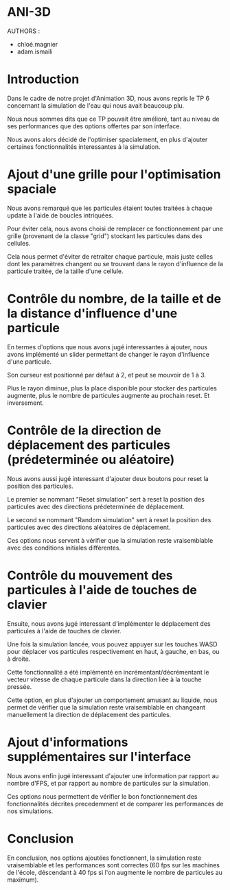# ANI-3D

AUTHORS :
- chloé.magnier
- adam.ismaili

# Introduction

Dans le cadre de notre projet d'Animation 3D, nous avons repris le TP 6 concernant la simulation de l'eau qui nous avait beaucoup plu.

Nous nous sommes dits que ce TP pouvait être amélioré, tant au niveau de ses performances que des options offertes par son interface.

Nous avons alors décidé de l'optimiser spacialement, en plus d'ajouter certaines fonctionnalités interessantes à la simulation.

# Ajout d'une grille pour l'optimisation spaciale

Nous avons remarqué que les particules étaient toutes traitées à chaque update à l'aide de boucles intriquées.

Pour éviter cela, nous avons choisi de remplacer ce fonctionnement par une grille (provenant de la classe "grid") stockant les particules dans des cellules.

Cela nous permet d'éviter de retraiter chaque particule, mais juste celles dont les paramètres changent ou se trouvant dans le rayon d'influence de la particule traitée, de la taille d'une cellule.

# Contrôle du nombre, de la taille et de la distance d'influence d'une particule

En termes d'options que nous avons jugé interessantes à ajouter, nous avons implémenté un slider permettant de changer le rayon d'influence d'une particule.

Son curseur est positionné par défaut à 2, et peut se mouvoir de 1 à 3.

Plus le rayon diminue, plus la place disponible pour stocker des particules augmente, plus le nombre de particules augmente au prochain reset. Et inversement.

# Contrôle de la direction de déplacement des particules (prédeterminée ou aléatoire)

Nous avons aussi jugé interessant d'ajouter deux boutons pour reset la position des particules.

Le premier se nommant "Reset simulation" sert à reset la position des particules avec des directions prédeterminée de déplacement.

Le second se nommant "Random simulation" sert à reset la position des particules avec des directions aléatoires de déplacement.

Ces options nous servent à vérifier que la simulation reste vraisemblable avec des conditions initiales différentes.

# Contrôle du mouvement des particules à l'aide de touches de clavier

Ensuite, nous avons jugé interessant d'implémenter le déplacement des particules à l'aide de touches de clavier.

Une fois la simulation lancée, vous pouvez appuyer sur les touches WASD pour déplacer vos particules respectivement en haut, à gauche, en bas, ou à droite.

Cette fonctionnalité a été implémenté en incrémentant/décrémentant le vecteur vitesse de chaque particule dans la direction liée à la touche pressée.

Cette option, en plus d'ajouter un comportement amusant au liquide, nous permet de vérifier que la simulation reste vraisemblable en changeant manuellement la direction de déplacement des particules.

# Ajout d'informations supplémentaires sur l'interface

Nous avons enfin jugé interessant d'ajouter une information par rapport au nombre d'FPS, et par rapport au nombre de particules sur la simulation.

Ces options nous permettent de vérifier le bon fonctionnement des fonctionnalités décrites precedemment et de comparer les performances de nos simulations.

# Conclusion

En conclusion, nos options ajoutées fonctionnent, la simulation reste vraisemblable et les performances sont correctes (60 fps sur les machines de l'école, déscendant à 40 fps si l'on augmente le nombre de particules au maximum).
